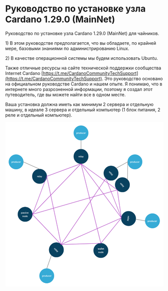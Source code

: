 # Руководство по установке узла Cardano 1.29.0 \(MainNet\)

Руководство по установке узла Cardano 1.29.0 \(MainNet\) для чайников. 



1\) В этом руководстве предполагается, что вы обладаете, по крайней мере, базовыми знаниями по администрированию Linux. 

2\) В качестве операционной системы мы будем использовать Ubuntu. 

Также отличные ресурсы на сайте технической поддержки сообщества Internet Cardano [https://t.me/CardanoCommunityTechSupport](https://t.me/CardanoCommunityTechSupport). Это руководство основано на официальном руководстве Cardano и нашем опыте. Я понимаю, что в интернете много разрозненной информации, поэтому я создал этот путеводитель, где вы можете найти все в одном месте.



 Ваша установка должна иметь как минимум 2 сервера и отдельную машину, в идеале 3 сервера и отдельный компьютер \(1 блок питания, 2 реле и отдельный компьютер\).

![](.gitbook/assets/image.png)

